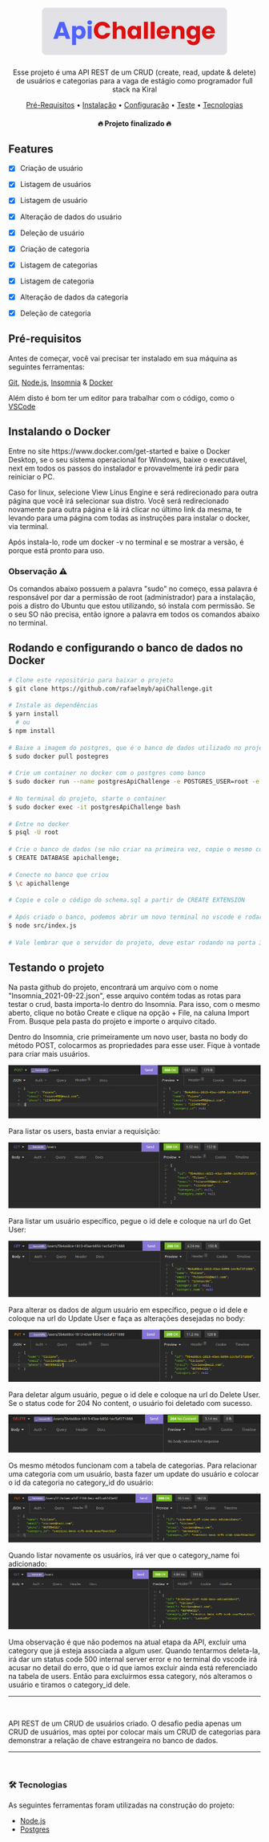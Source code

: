 <h1 align="center">
  <img alt="ApiChallenge" title="ApiChallenge" src="./github/logo.svg" />
</h1>
<p align="center">Esse projeto é uma API REST de um CRUD (create, read, update & delete) de usuários e categorias para a vaga de estágio como programador full stack na Kiral</p>

<p align="center">
  <a href="#preRequisitos">Pré-Requisitos</a> •
  <a href="#instalacao">Instalação</a> •
  <a href="#configuracao">Configuração</a> •
  <a href="#teste">Teste</a> •
  <a href="#tecnologias">Tecnologias</a>
</p>

<h4 align="center">
  🔥 Projeto finalizado 🔥
</h4>

<h2>Features</h2>

- [x] Criação de usuário
- [x] Listagem de usuários
- [x] Listagem de usuário
- [x] Alteração de dados do usuário
- [x] Deleção de usuário

- [x] Criação de categoria
- [x] Listagem de categorias
- [x] Listagem de categoria
- [x] Alteração de dados da categoria
- [x] Deleção de categoria

<h2 id="preRequisitos">Pré-requisitos</h2>

<p>
  Antes de começar, você vai precisar ter instalado em sua máquina as seguintes ferramentas:
  
  [Git](https://git-scm.com), [Node.js](https://nodejs.org/en/), [Insomnia](https://insomnia.rest/download) & [Docker](https://www.docker.com/get-started)

  Além disto é bom ter um editor para trabalhar com o código, como o [VSCode](https://code.visualstudio.com/)
</p>

<h2 id="instalacao">Instalando o Docker</h2>

<p>
  Entre no site https://www.docker.com/get-started e baixe o Docker Desktop, se o seu sistema operacional for Windows, baixe o executável, next em todos os passos do instalador e provavelmente irá pedir para reiniciar o PC.
  <br>
  
  Caso for linux, selecione View Linus Engine e será redirecionado para outra página que você irá selecionar sua distro. Vocẽ será redirecionado novamente para outra página e lá irá clicar no último link da mesma, te levando para uma página com todas as instruções para instalar o docker, via terminal.
  <br>

  Após instala-lo, rode um docker -v no terminal e se mostrar a versão, é porque está pronto para uso.
</p>

<h3>Observação ⚠️</h3>
<p>
  Os comandos abaixo possuem a palavra "sudo" no começo, essa palavra é responsável por dar a permissão de root (administrador) para a instalação, pois a distro do Ubuntu que estou utilizando, só instala com permissão. Se o seu SO não precisa, então ignore a palavra em todos os comandos abaixo no terminal.
</p>

<h2 id="configuracao">Rodando e configurando o banco de dados no Docker</h2>

```bash
# Clone este repositório para baixar o projeto
$ git clone https://github.com/rafaelmyb/apiChallenge.git

# Instale as dependências
$ yarn install
  # ou
$ npm install

# Baixe a imagem do postgres, que é o banco de dados utilizado no projeto
$ sudo docker pull postegres

# Crie um container no docker com o postgres como banco
$ sudo docker run --name postgresApiChallenge -e POSTGRES_USER=root -e POSTGRES_PASSWORD=root -p 5432:5432 -d postgres

# No terminal do projeto, starte o container
$ sudo docker exec -it postgresApiChallenge bash

# Entre no docker
$ psql -U root

# Crie o banco de dados (se não criar na primeira vez, copie o mesmo código no schema.sql e cole no terminal, aparecerá CREATE DATABASE logo abaixo do código colado)
$ CREATE DATABASE apichallenge;

# Conecte no banco que criou
$ \c apichallenge

# Copie e cole o código do schema.sql a partir de CREATE EXTENSION

# Após criado o banco, podemos abrir um novo terminal no vscode e rodar o projeto
$ node src/index.js

# Vale lembrar que o servidor do projeto, deve estar rodando na porta 3000.
```

<h2 id="teste">Testando o projeto</h2>
<p>
  Na pasta github do projeto, encontrará um arquivo com o nome "Insomnia_2021-09-22.json", esse arquivo contém todas as rotas para testar o crud, basta importa-lo dentro do Insomnia. Para isso, com o mesmo aberto, clique no botão Create e clique na opção + File, na caluna Import From. Busque pela pasta do projeto e importe o arquivo citado.

  Dentro do Insomnia, crie primeiramente um novo user, basta no body do método POST, colocarmos as propriedades para esse user. Fique à vontade para criar mais usuários.

  <img alt="createUser" title="createUser" src="./github/postUser.png">
  <br>
  
  Para listar os users, basta enviar a requisição:

  <img alt="getUsers" title="getUsers" src="./github/getUsers.png">
  <br>

  Para listar um usuário específico, pegue o id dele e coloque na url do Get User:

  <img alt="getUser" title="getUser" src="./github/getUser.png">
  <br>

  Para alterar os dados de algum usuário em específico, pegue o id dele e coloque na url do Update User e faça as alterações desejadas no body:

  <img alt="updateUser" title="updateUser" src="./github/updateUser.png">
  <br>

  Para deletar algum usuário, pegue o id dele e coloque na url do Delete User. Se o status code for 204 No content, o usuário foi deletado com sucesso.
  
  <img alt="deleteUser" title="deleteUser" src="./github/deleteUser.png">
  <br>

  Os mesmo métodos funcionam com a tabela de categorias. Para relacionar uma categoria com um usuário, basta fazer um update do usuário e colocar o id da categoria no category_id do usuário:

  <img alt="categoryId" title="categoryId" src="./github/category_id.png">
  <br>

  Quando listar novamente os usuários, irá ver que o category_name foi adicionado:
  <img alt="categoryIdUser" title="categoryIdUser" src="./github/category_idUser.png">
  <br>
  
  Uma observação é que não podemos na atual etapa da API, excluir uma category que já esteja associada a algum user. Quando tentarmos deleta-la, irá dar um status code 500 internal server error e no terminal do vscode irá acusar no detail do erro, que o id que iamos excluir ainda está referenciado na tabela de users. Então para excluirmos essa category, nós alteramos o usuário e tiramos o category_id dele.
</p>

<hr>
<br>
<p>
  API REST de um CRUD de usuários criado. O desafio pedia apenas um CRUD de usuários, mas optei por colocar mais um CRUD de categorias para demonstrar a relação de chave estrangeira no banco de dados.  
</p>

<hr>
<br>

<h3 id="tecnologias">🛠 Tecnologias</h3>

As seguintes ferramentas foram utilizadas na construção do projeto:

- [Node.js](https://nodejs.org/en/)
- [Postgres](https://www.postgresql.org/)
